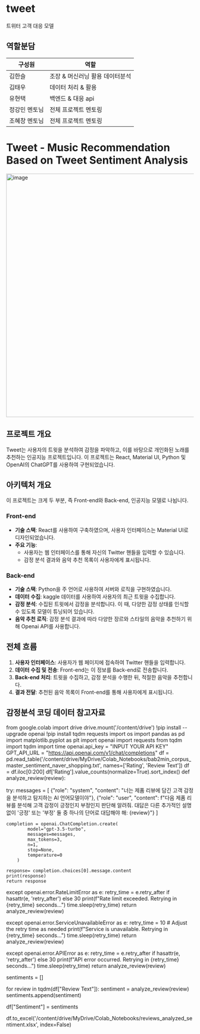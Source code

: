 # tweet
트위터 고객 대응 모델

## 역할분담

|구성원|역할|
|---|---|
|김한슬|조장 & 머신러닝 활용 데이터분석|
|김태우|데이터 처리 & 활용| 
|유현택|백엔드 & 대응 api|
|정강민 멘토님|전체 프로젝트 멘토링|
|조혜창 멘토님|전체 프로젝트 멘토링|

# Tweet - Music Recommendation Based on Tweet Sentiment Analysis
<img width="655" alt="image" src="https://github.com/sw-twitter/tweet/assets/117340073/e3f53651-2f71-4480-acf0-1fdef72be4ee">


## 프로젝트 개요
Tweet는 사용자의 트윗을 분석하여 감정을 파악하고, 이를 바탕으로 개인화된 노래를 추천하는 인공지능 프로젝트입니다. 이 프로젝트는 React, Material UI, Python 및 OpenAI의 ChatGPT를 사용하여 구현되었습니다.

## 아키텍처 개요
이 프로젝트는 크게 두 부분, 즉 Front-end와 Back-end, 인공지능 모델로 나뉩니다.

### Front-end
- **기술 스택**: React를 사용하여 구축하였으며, 사용자 인터페이스는 Material UI로 디자인되었습니다.
- **주요 기능**:
  - 사용자는 웹 인터페이스를 통해 자신의 Twitter 핸들을 입력할 수 있습니다.
  - 감정 분석 결과와 음악 추천 목록이 사용자에게 표시됩니다.

### Back-end
- **기술 스택**: Python을 주 언어로 사용하여 서버와 로직을 구현하였습니다.
- **데이터 수집**: kaggle 데이터를 사용하여 사용자의 최근 트윗을 수집합니다.
- **감정 분석**: 수집된 트윗에서 감정을 분석합니다. 이 때, 다양한 감정 상태를 인식할 수 있도록 모델이 튜닝되어 있습니다.
- **음악 추천 로직**: 감정 분석 결과에 따라 다양한 장르와 스타일의 음악을 추천하기 위해 Openai API를 사용합니다.

## 전체 흐름
1. **사용자 인터페이스**: 사용자가 웹 페이지에 접속하여 Twitter 핸들을 입력합니다.
2. **데이터 수집 및 전송**: Front-end는 이 정보를 Back-end로 전송합니다.
3. **Back-end 처리**: 트윗을 수집하고, 감정 분석을 수행한 뒤, 적절한 음악을 추천합니다.
4. **결과 전달**: 추천된 음악 목록이 Front-end를 통해 사용자에게 표시됩니다.

## 감정분석 코딩 데이터 참고자료
from google.colab import drive
drive.mount('/content/drive')
!pip install --upgrade openai
!pip install tqdm requests
import os
import pandas as pd
import matplotlib.pyplot as plt
import openai
import requests
from tqdm import tqdm
import time
openai.api_key = "INPUT YOUR API KEY"
GPT_API_URL = "https://api.openai.com/v1/chat/completions"
df =  pd.read_table('/content/drive/MyDrive/Colab_Notebooks/bab2min_corpus_master_sentiment_naver_shopping.txt', names=['Rating', 'Review Text'])
df = df.iloc[0:200]
df['Rating'].value_counts(normalize=True).sort_index()
def analyze_review(review):

  try:
    messages = [
            {"role": "system", "content": "너는 제품 리뷰에 담긴 고객 감정을 분석하고 탐지하는 AI 언어모델이야"},
            {"role": "user", "content": f"다음 제품 리뷰를 분석해 고객 감정이 긍정인지 부정인지 판단해 알려줘. 대답은 다른 추가적인 설명없이 '긍정' 또는 '부정'  둘 중 하나의 단어로 대답해야 해: {review}"}
        ]

    completion = openai.ChatCompletion.create(
            model="gpt-3.5-turbo",
            messages=messages,
            max_tokens=3,
            n=1,
            stop=None,
            temperature=0
        )

    response= completion.choices[0].message.content
    print(response)
    return response

  except openai.error.RateLimitError as e:
    retry_time = e.retry_after if hasattr(e, 'retry_after') else 30
    print(f"Rate limit exceeded. Retrying in {retry_time} seconds...")
    time.sleep(retry_time)
    return analyze_review(review)

  except openai.error.ServiceUnavailableError as e:
    retry_time = 10  # Adjust the retry time as needed
    print(f"Service is unavailable. Retrying in {retry_time} seconds...")
    time.sleep(retry_time)
    return analyze_review(review)

  except openai.error.APIError as e:
    retry_time = e.retry_after if hasattr(e, 'retry_after') else 30
    print(f"API error occurred. Retrying in {retry_time} seconds...")
    time.sleep(retry_time)
    return analyze_review(review)

sentiments = []

for review in tqdm(df["Review Text"]):
    sentiment = analyze_review(review)
    sentiments.append(sentiment)

df["Sentiment"] = sentiments

df.to_excel('/content/drive/MyDrive/Colab_Notebooks/reviews_analyzed_sentiment.xlsx', index=False)
